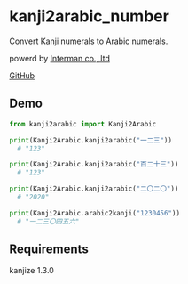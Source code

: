 # kanji2arabic_number

Convert Kanji numerals to Arabic numerals.

powerd by [Interman co., ltd](https://interman.jp/)

[GitHub](https://github.com/interman-corp/kanji2arabic)

## Demo

```python
from kanji2arabic import Kanji2Arabic

print(Kanji2Arabic.kanji2arabic("一二三"))
  # "123"

print(Kanji2Arabic.kanji2arabic("百二十三"))
  # "123"

print(Kanji2Arabic.kanji2arabic("二〇二〇"))
  # "2020"

print(Kanji2Arabic.arabic2kanji("1230456"))
  # "一二三〇四五六"

```

## Requirements

kanjize 1.3.0
